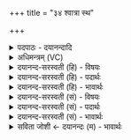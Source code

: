 +++
title = "३४ श्वात्रा स्थ"

+++
<details><summary>पदपाठः - दयानन्दादि</summary>

श्वा॒त्राः। स्थ॒। वृ॒त्र॒तुर॒ इति॑ वृत्र॒ऽतुरः॑। राधो॑गूर्त्ता॑ इति॑ राधः॑ऽगूर्त्ताः। अ॒मृत॑स्य। पत्नीः॑। ताः। दे॒वीः॒। दे॒व॒त्रेति॑ देव॒ऽत्रा। इ॒मम्। य॒ज्ञम्। न॒य॒त॒। उप॑हूता॒ इत्यु॑पऽहूताः। सोम॑स्य। पि॒ब॒त॒। ३४।
</details>

<details><summary>अधिमन्त्रम् (VC)</summary>

- यज्ञो देवता
- मधुच्छन्दा ऋषिः
- स्वराड् आर्षी पथ्या बृहती
- मध्यमः
</details>

<details><summary>दयानन्द-सरस्वती (हि) - विषयः</summary>

अब उक्त सभाध्यक्षादिकों की स्त्री कैसे कर्म्म करनेवाली हों, यह अगले मन्त्र में कहा है ॥
</details>

<details><summary>दयानन्द-सरस्वती (हि) - पदार्थः</summary>

पदार्थान्वयभाषाः -  हे (देवीः) विद्यायुक्त स्त्रियो ! तुम (वृत्रतुरः) बिजुली के सदृश, मेघ की वर्षा के तुल्य, सुखदायक की गति तुल्य चलने (राधोगूर्त्ताः) धन का उद्योग करने (पत्न्यः) और यज्ञ में सहाय देनेवाली (स्थ) हो (देवत्रा) तथा अच्छे-अच्छे गुणों से प्रकाशित विद्वान् पतियों में प्रीति से स्थित हो, (इमम्) इस यज्ञ को (नयत) सिद्धि को प्राप्त किया कीजिये और (उपहूताः) बुलाई हुई पतियों के साथ (अमृतस्य) अति स्वाद-युक्त सोम आदि ओषधियों के रस को (पिबत) पीओ ॥३४॥
</details>

<details><summary>दयानन्द-सरस्वती (हि) - भावार्थः</summary>

भावार्थभाषाः -  इस मन्त्र में वाचकलुप्तोपमालङ्कार है। जैसे विद्वानों की पत्नी स्त्रीजन स्वधर्म व्यवहार से अपने पतियों को प्रसन्न करती हैं, उसी प्रकार पुरुष उन अपनी स्त्रियों को निरन्तर प्रसन्न करें, ऐसे परस्पर अनुमोद से गृहाश्रमधर्म को पूर्ण करें ॥३४॥
</details>

<details><summary>दयानन्द-सरस्वती (सं) - विषयः</summary>

अथोक्तानां सभापत्यादिविदुषां पत्न्यः कीदृशकर्मानुष्ठात्र्यो भवन्त्वित्युपदिश्यते ॥
</details>

<details><summary>दयानन्द-सरस्वती (सं) - पदार्थः</summary>

पदार्थान्वयभाषाः -  हे देवीर्देव्यः पत्न्यः स्त्रियो यूयं वृत्रतुर इव राधोगूर्त्ता एव सत्यो यज्ञसहकारिण्यः श्वात्राः स्थ ता देवत्रेमं यज्ञं नयत, उपहूता इवामृतस्य सोमस्यातिस्वादिष्टं सोमाद्योषधिरसं पिबत ॥३४॥
</details>

<details><summary>दयानन्द-सरस्वती (सं) - भावार्थः</summary>

भावार्थभाषाः -  अत्र वाचकलुप्तोपमालङ्कारः। यथा विदुष्यो विद्वत्स्त्रियः स्वधर्मव्यवहारेण स्वपतीन् प्रसादयन्ति, तथैव पुरुषाः स्वाः स्त्रीस्सततं प्रसादयेयुरित्थं परस्परानुमोदेन गृहाश्रमधर्ममलंकुर्वन्तु ॥३४॥
</details>

<details><summary>सविता जोशी ← दयानन्दः (म) - भावार्थः</summary>

भावार्थभाषाः -  या मंत्रात वाचकलुप्तोपमालंकार आहे. जशा विद्वानांच्या स्त्रिया आपल्या धर्मानुसार व्यवहार करून आपल्या पतींना प्रसन्न करतात, त्याचप्रमाणे पुरुषांनीही आपल्या स्त्रियांना सतत प्रसन्न ठेवावे. याप्रमाणे परस्पर आनंदात राहून गृहस्थाश्रम पूर्ण करावा.
</details>